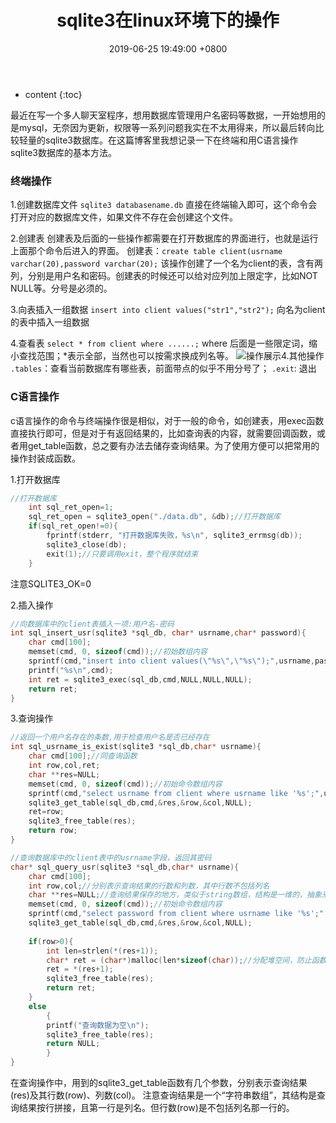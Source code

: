 ﻿---
layout: post
title:  sqlite3在linux环境下的操作
date:   2019-06-25 19:49:00 +0800
categories: note
tag: C/C++
---

* content
{:toc}



最近在写一个多人聊天室程序，想用数据库管理用户名密码等数据，一开始想用的是mysql，无奈因为更新，权限等一系列问题我实在不太用得来，所以最后转向比较轻量的sqlite3数据库。在这篇博客里我想记录一下在终端和用C语言操作sqlite3数据库的基本方法。

### 终端操作
1.创建数据库文件
`sqlite3 databasename.db`
直接在终端输入即可，这个命令会打开对应的数据库文件，如果文件不存在会创建这个文件。

2.创建表
创建表及后面的一些操作都需要在打开数据库的界面进行，也就是运行上面那个命令后进入的界面。
创建表：`create table client(usrname varchar(20),password varchar(20);`
 该操作创建了一个名为client的表，含有两列，分别是用户名和密码。创建表的时候还可以给对应列加上限定字，比如NOT NULL等。分号是必须的。

3.向表插入一组数据
`insert into client values("str1","str2");`
 向名为client的表中插入一组数据

4.查看表
`select * from client where ......;`
 where 后面是一些限定词，缩小查找范围；*表示全部，当然也可以按需求换成列名等。
 ![操作展示](https://img-blog.csdnimg.cn/20190620103501450.png?x-oss-process=image/watermark,type_ZmFuZ3poZW5naGVpdGk,shadow_20,text_aHR0cHM6Ly9ibG9nLmNzZG4ubmV0L2JhaWR1XzQxNzQzMTk1,size_20,color_FFFFFF,t_70)4.其他操作
 `.tables`：查看当前数据库有哪些表，前面带点的似乎不用分号了；
 `.exit`:  退出


### C语言操作
c语言操作的命令与终端操作很是相似，对于一般的命令，如创建表，用exec函数直接执行即可，但是对于有返回结果的，比如查询表的内容，就需要回调函数，或者用get_table函数，总之要有办法去储存查询结果。为了使用方便可以把常用的操作封装成函数。

1.打开数据库
```c
//打开数据库
	int sql_ret_open=1;
	sql_ret_open = sqlite3_open("./data.db", &db);//打开数据库
	if(sql_ret_open!=0){
		fprintf(stderr, "打开数据库失败，%s\n", sqlite3_errmsg(db));
		sqlite3_close(db);
		exit(1);//只要调用exit，整个程序就结束
	}
```
 注意SQLITE3_OK=0

2.插入操作
```c
//向数据库中的client表插入一项:用户名-密码
int sql_insert_usr(sqlite3 *sql_db, char* usrname,char* password){
	char cmd[100];
	memset(cmd, 0, sizeof(cmd));//初始数组内容
	sprintf(cmd,"insert into client values(\"%s\",\"%s\");",usrname,password);
    printf("%s\n",cmd);
	int ret = sqlite3_exec(sql_db,cmd,NULL,NULL,NULL);
	return ret;
}
```

3.查询操作

```c
//返回一个用户名存在的条数,用于检查用户名是否已经存在
int sql_usrname_is_exist(sqlite3 *sql_db,char* usrname){
    char cmd[100];//同查询函数
    int row,col,ret;
    char **res=NULL;
    memset(cmd, 0, sizeof(cmd));//初始命令数组内容
    sprintf(cmd,"select usrname from client where usrname like '%s';",usrname);
    sqlite3_get_table(sql_db,cmd,&res,&row,&col,NULL);
    ret=row;
    sqlite3_free_table(res);
    return row;
}
```

```c
//查询数据库中的client表中的usrname字段，返回其密码
char* sql_query_usr(sqlite3 *sql_db,char* usrname){
    char cmd[100];
    int row,col;//分别表示查询结果的行数和列数，其中行数不包括列名
    char **res=NULL;//查询结果保存的地方，类似于string数组，结构是一维的，抽象来看是查询结果按行排列（包括列名）
    memset(cmd, 0, sizeof(cmd));//初始命令数组内容
    sprintf(cmd,"select password from client where usrname like '%s';",usrname);
    sqlite3_get_table(sql_db,cmd,&res,&row,&col,NULL);
    
    if(row>0){
        int len=strlen(*(res+1));
        char* ret = (char*)malloc(len*sizeof(char));//分配堆空间，防止函数结束被释放
        ret = *(res+1);
        sqlite3_free_table(res);
        return ret;
    }
    else
        {
        printf("查询数据为空\n");
        sqlite3_free_table(res);
        return NULL;
        }
}
```

 在查询操作中，用到的sqlite3_get_table函数有几个参数，分别表示查询结果(res)及其行数(row)、列数(col)。
 注意查询结果是一个“字符串数组”，其结构是查询结果按行拼接，且第一行是列名。但行数(row)是不包括列名那一行的。
 
